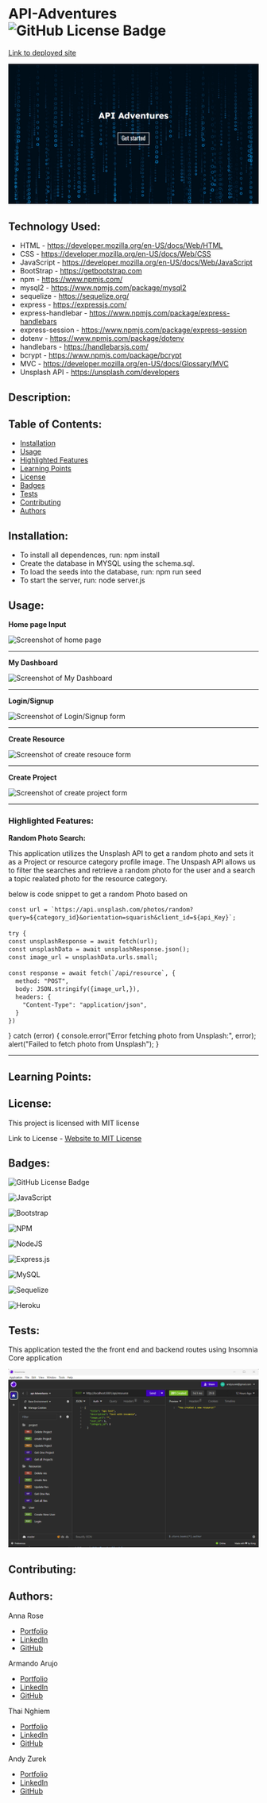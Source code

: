 # API-Adventures ![GitHub License Badge](https://img.shields.io/badge/License-MIT-yellow)

[Link to deployed site](#)

![api-Adventures](./public/image/Screenshot-GetStarted.png)

## Technology Used:

 * HTML - https://developer.mozilla.org/en-US/docs/Web/HTML
 * CSS - https://developer.mozilla.org/en-US/docs/Web/CSS
 * JavaScript -  https://developer.mozilla.org/en-US/docs/Web/JavaScript 
 * BootStrap - https://getbootstrap.com
 * npm - https://www.npmjs.com/
 * mysql2 - https://www.npmjs.com/package/mysql2
 * sequelize - https://sequelize.org/
 * express - https://expressjs.com/
 * express-handlebar - https://www.npmjs.com/package/express-handlebars
 * express-session - https://www.npmjs.com/package/express-session
 * dotenv - https://www.npmjs.com/package/dotenv
 * handlebars - https://handlebarsjs.com/
 * bcrypt - https://www.npmjs.com/package/bcrypt
 * MVC - https://developer.mozilla.org/en-US/docs/Glossary/MVC
 * Unsplash API - https://unsplash.com/developers

 ## Description:



 ## Table of Contents:
  
   * [Installation](#installation)
   * [Usage](#usage)
   * [Highlighted Features](#highlighted-features)
   * [Learning Points](#learning-points)
   * [License](#license)
   * [Badges](#badges)
   * [Tests](#tests)
   * [Contributing](#contributing)
   * [Authors](#authors)

## Installation:
  
* To install all dependences, run: npm install
* Create the database in MYSQL using the schema.sql.
* To load the seeds into the database, run: npm run seed 
* To start the server, run: node server.js

## Usage:

**Home page Input**

![Screenshot of home page](<add link to image>)

---

**My Dashboard**

![Screenshot of My Dashboard](<add link to image>)

---

**Login/Signup**

![Screenshot of Login/Signup form](<add link to image>)


---

**Create Resource**

![Screenshot of create resouce form](<add link to image>)


---

**Create Project**

![Screenshot of create project form](<add link to image>)


---

### Highlighted Features:

 **Random Photo Search:**

 This application utilizes the Unsplash API to get a random photo and sets it as a Project or resource category profile image.  The Unspash API allows us to filter the searches and retrieve a random photo for the user and a search a topic realated photo for the resource category.

 below is code snippet to get a random Photo based on

  
    const url = `https://api.unsplash.com/photos/random?query=${category_id}&orientation=squarish&client_id=${api_Key}`;

    try {
    const unsplashResponse = await fetch(url);
    const unsplashData = await unsplashResponse.json();
    const image_url = unsplashData.urls.small;

    const response = await fetch(`/api/resource`, {
      method: "POST",
      body: JSON.stringify({image_url,}),
      headers: {
        "Content-Type": "application/json",
      }
    })
   } catch (error) {
    console.error("Error fetching photo from Unsplash:", error);
    alert("Failed to fetch photo from Unsplash");
   }

---

## Learning Points:

## License:

 This project is licensed with MIT license

 Link to License - [Website to MIT License]((https://opensource.org/license/mit))

 ## Badges:

 ![GitHub License Badge](https://img.shields.io/badge/License-MIT-yellow)

 ![JavaScript](https://img.shields.io/badge/javascript-%23323330.svg?style=for-the-badge&logo=javascript&logoColor=%23F7DF1E)

 ![Bootstrap](https://img.shields.io/badge/bootstrap-%238511FA.svg?style=for-the-badge&logo=bootstrap&logoColor=white)

 ![NPM](https://img.shields.io/badge/NPM-%23CB3837.svg?style=for-the-badge&logo=npm&logoColor=white)

 ![NodeJS](https://img.shields.io/badge/node.js-6DA55F?style=for-the-badge&logo=node.js&logoColor=white)

 ![Express.js](https://img.shields.io/badge/express.js-%23404d59.svg?style=for-the-badge&logo=express&logoColor=%2361DAFB)

 ![MySQL](https://img.shields.io/badge/mysql-%2300f.svg?style=for-the-badge&logo=mysql&logoColor=white)

 ![Sequelize](https://img.shields.io/badge/Sequelize-52B0E7?style=for-the-badge&logo=Sequelize&logoColor=white)

 ![Heroku](https://img.shields.io/badge/heroku-%23430098.svg?style=for-the-badge&logo=heroku&logoColor=white)

 ## Tests:
 
 This application tested the the front end and backend routes using Insomnia Core application

  ![Screenshot of Insomnia Routes Test](./public/image/Screenshot%20Insomnia%20Testing.png)

 ## Contributing:

 

 ## Authors:

 Anna Rose

 - [Portfolio](#)
 - [LinkedIn](#)
 - [GitHub](#)

 Armando Arujo

 - [Portfolio](#)
 - [LinkedIn](#)
 - [GitHub](#)

 Thai Nghiem

 - [Portfolio](#)
 - [LinkedIn](https://www.linkedin.com/in/thai-nghiem-319292267/)
 - [GitHub](https://github.com/Truecoding4life)

 Andy Zurek

 - [Portfolio](https://azurek17.github.io/zurek-portfolio/)
 - [LinkedIn](https://www.linkedin.com/in/andy-zurek-374bb9291/)
 - [GitHub](https://github.com/AZurek17)

